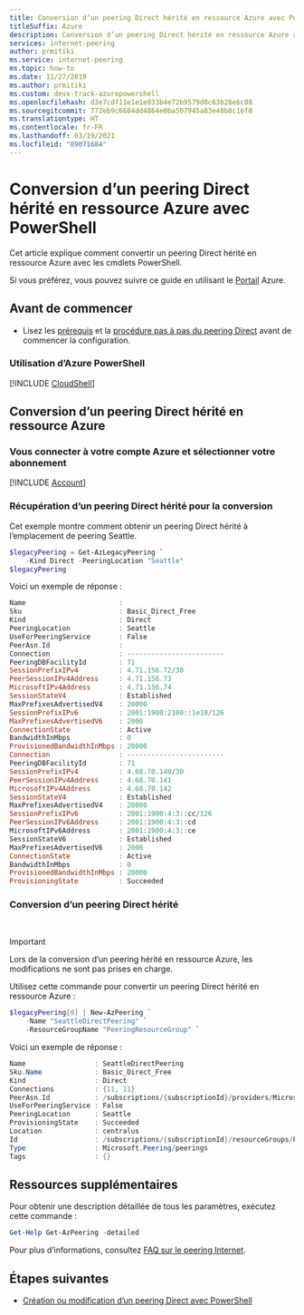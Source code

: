 ```yaml
---
title: Conversion d’un peering Direct hérité en ressource Azure avec PowerShell
titleSuffix: Azure
description: Conversion d’un peering Direct hérité en ressource Azure avec PowerShell
services: internet-peering
author: prmitiki
ms.service: internet-peering
ms.topic: how-to
ms.date: 11/27/2019
ms.author: prmitiki
ms.custom: devx-track-azurepowershell
ms.openlocfilehash: d3e7cdf11e1e1e033b4e72b9579d8c63b28e6c88
ms.sourcegitcommit: 772eb9c6684dd4864e0ba507945a83e48b8c16f0
ms.translationtype: HT
ms.contentlocale: fr-FR
ms.lasthandoff: 03/19/2021
ms.locfileid: "89071684"
---
```

# <a name="convert-a-legacy-direct-peering-to-an-azure-resource-by-using-powershell"></a>Conversion d’un peering Direct hérité en ressource Azure avec PowerShell

Cet article explique comment convertir un peering Direct hérité en ressource Azure avec les cmdlets PowerShell.

Si vous préférez, vous pouvez suivre ce guide en utilisant le [Portail](howto-legacy-direct-portal.md) Azure.

## <a name="before-you-begin"></a>Avant de commencer
* Lisez les [prérequis](prerequisites.md) et la [procédure pas à pas du peering Direct](walkthrough-direct-all.md) avant de commencer la configuration.

### <a name="work-with-azure-powershell"></a>Utilisation d’Azure PowerShell
[!INCLUDE [CloudShell](./includes/cloudshell-powershell-about.md)]

## <a name="convert-a-legacy-direct-peering-to-an-azure-resource"></a>Conversion d’un peering Direct hérité en ressource Azure

### <a name="sign-in-to-your-azure-account-and-select-your-subscription"></a>Vous connecter à votre compte Azure et sélectionner votre abonnement
[!INCLUDE [Account](./includes/account-powershell.md)]

### <a name="get-a-legacy-direct-peering-for-conversion"></a><a name= get></a>Récupération d’un peering Direct hérité pour la conversion
Cet exemple montre comment obtenir un peering Direct hérité à l’emplacement de peering Seattle.

```powershell
$legacyPeering = Get-AzLegacyPeering `
    -Kind Direct -PeeringLocation "Seattle"
$legacyPeering
```

Voici un exemple de réponse :
```powershell
Name                       :
Sku                        : Basic_Direct_Free
Kind                       : Direct
PeeringLocation            : Seattle
UseForPeeringService       : False
PeerAsn.Id                 :
Connection                 : ------------------------
PeeringDBFacilityId        : 71
SessionPrefixIPv4          : 4.71.156.72/30
PeerSessionIPv4Address     : 4.71.156.73
MicrosoftIPv4Address       : 4.71.156.74
SessionStateV4             : Established
MaxPrefixesAdvertisedV4    : 20000
SessionPrefixIPv6          : 2001:1900:2100::1e10/126
MaxPrefixesAdvertisedV6    : 2000
ConnectionState            : Active
BandwidthInMbps            : 0
ProvisionedBandwidthInMbps : 20000
Connection                 : ------------------------
PeeringDBFacilityId        : 71
SessionPrefixIPv4          : 4.68.70.140/30
PeerSessionIPv4Address     : 4.68.70.141
MicrosoftIPv4Address       : 4.68.70.142
SessionStateV4             : Established
MaxPrefixesAdvertisedV4    : 20000
SessionPrefixIPv6          : 2001:1900:4:3::cc/126
PeerSessionIPv6Address     : 2001:1900:4:3::cd
MicrosoftIPv6Address       : 2001:1900:4:3::ce
SessionStateV6             : Established
MaxPrefixesAdvertisedV6    : 2000
ConnectionState            : Active
BandwidthInMbps            : 0
ProvisionedBandwidthInMbps : 20000
ProvisioningState          : Succeeded
```

### <a name="convert-a-legacy-direct-peering"></a>Conversion d’un peering Direct hérité

&nbsp;
> [!IMPORTANT]
> Lors de la conversion d’un peering hérité en ressource Azure, les modifications ne sont pas prises en charge. &nbsp;

Utilisez cette commande pour convertir un peering Direct hérité en ressource Azure :

```powershell
$legacyPeering[0] | New-AzPeering `
    -Name "SeattleDirectPeering" `
    -ResourceGroupName "PeeringResourceGroup" `

```

Voici un exemple de réponse :

```powershell
Name                 : SeattleDirectPeering
Sku.Name             : Basic_Direct_Free
Kind                 : Direct
Connections          : {11, 11}
PeerAsn.Id           : /subscriptions/{subscriptionId}/providers/Microsoft.Peering/peerAsns/{asnNumber}
UseForPeeringService : False
PeeringLocation      : Seattle
ProvisioningState    : Succeeded
Location             : centralus
Id                   : /subscriptions/{subscriptionId}/resourceGroups/PeeringResourceGroup/providers/Microsoft.Peering/peerings/SeattleDirectPeering
Type                 : Microsoft.Peering/peerings
Tags                 : {}
```

## <a name="additional-resources"></a>Ressources supplémentaires
Pour obtenir une description détaillée de tous les paramètres, exécutez cette commande :

```powershell
Get-Help Get-AzPeering -detailed
```

Pour plus d’informations, consultez [FAQ sur le peering Internet](faqs.md).

## <a name="next-steps"></a>Étapes suivantes

* [Création ou modification d’un peering Direct avec PowerShell](howto-direct-powershell.md)
